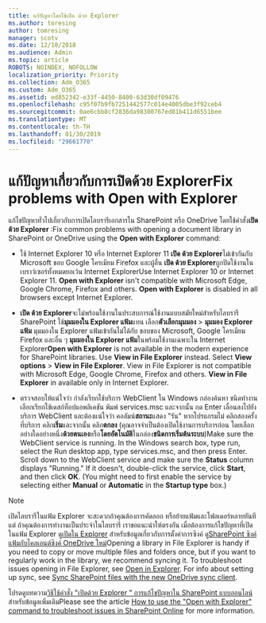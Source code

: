 ```yaml
---
title: แก้ปัญหาโดยใช้เปิด ด้วย Explorer
ms.author: toresing
author: tomresing
manager: scotv
ms.date: 12/10/2018
ms.audience: Admin
ms.topic: article
ROBOTS: NOINDEX, NOFOLLOW
localization_priority: Priority
ms.collection: Adm_O365
ms.custom: Adm_O365
ms.assetid: ed852342-e33f-4450-8400-63d30df09476
ms.openlocfilehash: c95f07b9fb7251442577c014e4005dbe3f92ceb4
ms.sourcegitcommit: 0ae6cbb8cf2836da98300767ed81b411d6551bee
ms.translationtype: MT
ms.contentlocale: th-TH
ms.lasthandoff: 01/30/2019
ms.locfileid: "29661770"
---
```

# <a name="fix-problems-with-open-with-explorer"></a><span data-ttu-id="8c3af-102">แก้ปัญหาเกี่ยวกับการเปิดด้วย Explorer</span><span class="sxs-lookup"><span data-stu-id="8c3af-102">Fix problems with Open with Explorer</span></span>

<span data-ttu-id="8c3af-103">แก้ไขปัญหาทั่วไปเกี่ยวกับการเปิดไลบรารีเอกสารใน SharePoint หรือ OneDrive โดยใช้คำสั่ง**เปิด ด้วย Explorer** :</span><span class="sxs-lookup"><span data-stu-id="8c3af-103">Fix common problems with opening a document library in SharePoint or OneDrive using the **Open with Explorer** command:</span></span> 
  
- <span data-ttu-id="8c3af-p101">ใช้ Internet Explorer 10 หรือ Internet Explorer 11 **เปิด ด้วย Explorer**ไม่เข้ากันกับ Microsoft ขอบ Google โครเมียม Firefox และผู้อื่น **เปิด ด้วย Explorer**ถูกปิดใช้งานในเบราว์เซอร์ทั้งหมดยกเว้น Internet Explorer</span><span class="sxs-lookup"><span data-stu-id="8c3af-p101">Use Internet Explorer 10 or Internet Explorer 11. **Open with Explorer** isn't compatible with Microsoft Edge, Google Chrome, Firefox and others. **Open with Explorer** is disabled in all browsers except Internet Explorer.</span></span> 
    
- <span data-ttu-id="8c3af-p102">**เปิด ด้วย Explorer**จะไม่พร้อมใช้งานในประสบการณ์ใช้งานแบบสมัยใหม่สำหรับไลบรารี SharePoint ใช้**มุมมองใน Explorer แฟ้ม**แทน เลือก**ตัวเลือกมุมมอง** \> **มุมมอง Explorer แฟ้ม** มุมมองใน Explorer แฟ้มเข้ากันไม่ได้กับ ขอบของ Microsoft, Google โครเมียม Firefox และอื่น ๆ **มุมมองใน Explorer แฟ้ม**ในพร้อมใช้งานเฉพาะใน Internet Explorer</span><span class="sxs-lookup"><span data-stu-id="8c3af-p102">**Open with Explorer** is not available in the modern experience for SharePoint libraries. Use **View in File Explorer** instead. Select **View options** \> **View in File Explorer**. View in File Explorer is not compatible with Microsoft Edge, Google Chrome, Firefox and others. **View in File Explorer** in available only in Internet Explorer.</span></span> 
    
- <span data-ttu-id="8c3af-p103">ตรวจสอบให้แน่ใจว่า กำลังเรียกใช้บริการ WebClient ใน Windows กล่องค้นหา ชนิดทำงาน เลือกเรียกใช้เดสก์ท็อปแอพลิเคชัน พิมพ์ services.msc และจากนั้น กด Enter เลื่อนลงไปยังบริการ WebClient และต้องแน่ใจว่า คอลัมน์**สถานะ**แสดง "รัน" หากโปรแกรมไม่ คลิกสองครั้งที่บริการ คลิก**เริ่ม**และจากนั้น คลิก**ตกลง** (คุณอาจจำเป็นต้องเปิดใช้งานการบริการก่อน โดยเลือกอย่างใดอย่างหนึ่ง**ด้วยตนเอง**หรือ**โดยอัตโนมัติ**ในกล่อง**ชนิดการเริ่มต้นระบบ**)</span><span class="sxs-lookup"><span data-stu-id="8c3af-p103">Make sure the WebClient service is running. In the Windows search box, type run, select the Run desktop app, type services.msc, and then press Enter. Scroll down to the WebClient service and make sure the **Status** column displays "Running." If it doesn't, double-click the service, click **Start**, and then click **OK**. (You might need to first enable the service by selecting either **Manual** or **Automatic** in the **Startup type** box.)</span></span> 
    
> [!NOTE]
> <span data-ttu-id="8c3af-p104">เปิดไลบรารีในแฟ้ม Explorer จะสะดวกถ้าคุณต้องการคัดลอก หรือย้ายแฟ้มและโฟลเดอร์หลายทันที แต่ ถ้าคุณต้องการทำงานเป็นประจำในไลบรารี เราขอแนะนำให้ตรงกัน เมื่อต้องการแก้ไขปัญหาที่เปิดในแฟ้ม Explorer ดู[เปิดใน Explorer](https://go.microsoft.com/fwlink/?linkid=871665) สำหรับข้อมูลเกี่ยวกับการตั้งค่าการซิงค์ ดู[SharePoint ซิงค์แฟ้มกับไคลเอนต์ซิงค์ OneDrive ใหม่](https://go.microsoft.com/fwlink/?linkid=871666)</span><span class="sxs-lookup"><span data-stu-id="8c3af-p104">Opening a library in File Explorer is handy if you need to copy or move multiple files and folders once, but if you want to regularly work in the library, we recommend syncing it. To troubleshoot issues opening in File Explorer, see [Open in Explorer](https://go.microsoft.com/fwlink/?linkid=871665). For info about setting up sync, see [Sync SharePoint files with the new OneDrive sync client](https://go.microsoft.com/fwlink/?linkid=871666).</span></span>
  
<span data-ttu-id="8c3af-120">โปรดดูบทความ[วิธีใช้คำสั่ง "เปิดด้วย Explorer " การแก้ไขปัญหาใน SharePoint แบบออนไลน์](https://support.office.com/article/How-to-use-the-Open-with-Explorer-command-to-troubleshoot-issues-in-SharePoint-Online-87155331-0c92-4224-a4c1-da5c21c4ade4)สำหรับข้อมูลเพิ่มเติม</span><span class="sxs-lookup"><span data-stu-id="8c3af-120">Please see the article [How to use the "Open with Explorer" command to troubleshoot issues in SharePoint Online](https://support.office.com/article/How-to-use-the-Open-with-Explorer-command-to-troubleshoot-issues-in-SharePoint-Online-87155331-0c92-4224-a4c1-da5c21c4ade4) for more information.</span></span> 
  

